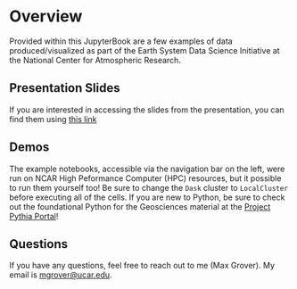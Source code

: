 # Overview

Provided within this JupyterBook are a few examples of data produced/visualized as part of the Earth System Data Science Initiative at the National Center for Atmospheric Research.

## Presentation Slides
If you are interested in accessing the slides from the presentation, you can find them using [this link](https://docs.google.com/presentation/d/1n9V17U5Oo7-ZreuxNjzPjLG9O9V9_fKsacM6v1M-fCY/edit?usp=sharing)

## Demos
The example notebooks, accessible via the navigation bar on the left, were run on NCAR High Peformance Computer (HPC) resources, but it possible to run them yourself too! Be sure to change the `Dask` cluster to `LocalCluster` before executing all of the cells. If you are new to Python, be sure to check out the foundational Python for the Geosciences material at the [Project Pythia Portal](https://foundations.projectpythia.org/landing-page.html)!

## Questions
If you have any questions, feel free to reach out to me (Max Grover). My email is mgrover@ucar.edu.
